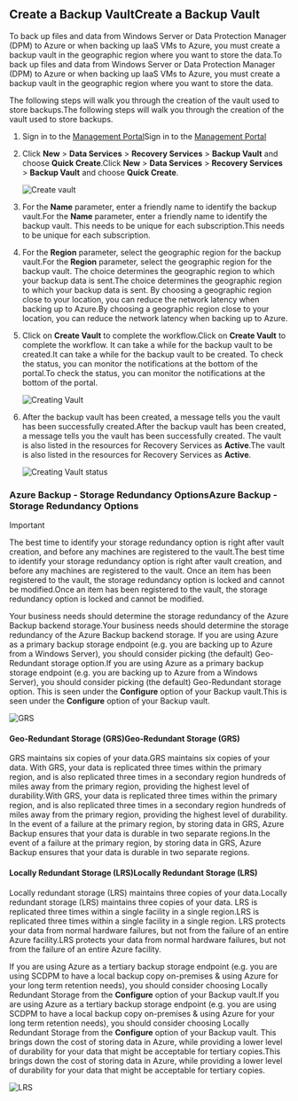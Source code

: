 ## <a name="create-a-backup-vault"></a><span data-ttu-id="b3aa4-101">Create a Backup Vault</span><span class="sxs-lookup"><span data-stu-id="b3aa4-101">Create a Backup Vault</span></span>
<span data-ttu-id="b3aa4-102">To back up files and data from Windows Server or Data Protection Manager (DPM) to Azure or when backing up IaaS VMs to Azure, you must create a backup vault in the geographic region where you want to store the data.</span><span class="sxs-lookup"><span data-stu-id="b3aa4-102">To back up files and data from Windows Server or Data Protection Manager (DPM) to Azure or when backing up IaaS VMs to Azure, you must create a backup vault in the geographic region where you want to store the data.</span></span>

<span data-ttu-id="b3aa4-103">The following steps will walk you through the creation of the vault used to store backups.</span><span class="sxs-lookup"><span data-stu-id="b3aa4-103">The following steps will walk you through the creation of the vault used to store backups.</span></span>

1. <span data-ttu-id="b3aa4-104">Sign in to the [Management Portal](https://manage.windowsazure.com/)</span><span class="sxs-lookup"><span data-stu-id="b3aa4-104">Sign in to the [Management Portal](https://manage.windowsazure.com/)</span></span>
2. <span data-ttu-id="b3aa4-105">Click **New** > **Data Services** > **Recovery Services** > **Backup Vault** and choose **Quick Create**.</span><span class="sxs-lookup"><span data-stu-id="b3aa4-105">Click **New** > **Data Services** > **Recovery Services** > **Backup Vault** and choose **Quick Create**.</span></span>
   
    ![Create vault](https://docstestmedia1.blob.core.windows.net/azure-media/includes/media/backup-create-vault/createvault1.png)
3. <span data-ttu-id="b3aa4-107">For the **Name** parameter, enter a friendly name to identify the backup vault.</span><span class="sxs-lookup"><span data-stu-id="b3aa4-107">For the **Name** parameter, enter a friendly name to identify the backup vault.</span></span> <span data-ttu-id="b3aa4-108">This needs to be unique for each subscription.</span><span class="sxs-lookup"><span data-stu-id="b3aa4-108">This needs to be unique for each subscription.</span></span>
4. <span data-ttu-id="b3aa4-109">For the **Region** parameter, select the geographic region for the backup vault.</span><span class="sxs-lookup"><span data-stu-id="b3aa4-109">For the **Region** parameter, select the geographic region for the backup vault.</span></span> <span data-ttu-id="b3aa4-110">The choice determines the geographic region to which your backup data is sent.</span><span class="sxs-lookup"><span data-stu-id="b3aa4-110">The choice determines the geographic region to which your backup data is sent.</span></span> <span data-ttu-id="b3aa4-111">By choosing a geographic region close to your location, you can reduce the network latency when backing up to Azure.</span><span class="sxs-lookup"><span data-stu-id="b3aa4-111">By choosing a geographic region close to your location, you can reduce the network latency when backing up to Azure.</span></span>
5. <span data-ttu-id="b3aa4-112">Click on **Create Vault** to complete the workflow.</span><span class="sxs-lookup"><span data-stu-id="b3aa4-112">Click on **Create Vault** to complete the workflow.</span></span> <span data-ttu-id="b3aa4-113">It can take a while for the backup vault to be created.</span><span class="sxs-lookup"><span data-stu-id="b3aa4-113">It can take a while for the backup vault to be created.</span></span> <span data-ttu-id="b3aa4-114">To check the status, you can monitor the notifications at the bottom of the portal.</span><span class="sxs-lookup"><span data-stu-id="b3aa4-114">To check the status, you can monitor the notifications at the bottom of the portal.</span></span>
   
    ![Creating Vault](https://docstestmedia1.blob.core.windows.net/azure-media/includes/media/backup-create-vault/creatingvault1.png)
6. <span data-ttu-id="b3aa4-116">After the backup vault has been created, a message tells you the vault has been successfully created.</span><span class="sxs-lookup"><span data-stu-id="b3aa4-116">After the backup vault has been created, a message tells you the vault has been successfully created.</span></span> <span data-ttu-id="b3aa4-117">The vault is also listed in the resources for Recovery Services as **Active**.</span><span class="sxs-lookup"><span data-stu-id="b3aa4-117">The vault is also listed in the resources for Recovery Services as **Active**.</span></span>
   
    ![Creating Vault status](https://docstestmedia1.blob.core.windows.net/azure-media/includes/media/backup-create-vault/backupvaultstatus1.png)

### <a name="azure-backup---storage-redundancy-options"></a><span data-ttu-id="b3aa4-119">Azure Backup - Storage Redundancy Options</span><span class="sxs-lookup"><span data-stu-id="b3aa4-119">Azure Backup - Storage Redundancy Options</span></span>
> [!IMPORTANT]
> <span data-ttu-id="b3aa4-120">The best time to identify your storage redundancy option is right after vault creation, and before any machines are registered to the vault.</span><span class="sxs-lookup"><span data-stu-id="b3aa4-120">The best time to identify your storage redundancy option is right after vault creation, and before any machines are registered to the vault.</span></span> <span data-ttu-id="b3aa4-121">Once an item has been registered to the vault, the storage redundancy option is locked and cannot be modified.</span><span class="sxs-lookup"><span data-stu-id="b3aa4-121">Once an item has been registered to the vault, the storage redundancy option is locked and cannot be modified.</span></span>
> 
> 

<span data-ttu-id="b3aa4-122">Your business needs should determine the storage redundancy of the Azure Backup backend storage.</span><span class="sxs-lookup"><span data-stu-id="b3aa4-122">Your business needs should determine the storage redundancy of the Azure Backup backend storage.</span></span> <span data-ttu-id="b3aa4-123">If you are using Azure as a primary backup storage endpoint (e.g. you are backing up to Azure from a Windows Server), you should consider picking (the default) Geo-Redundant storage option.</span><span class="sxs-lookup"><span data-stu-id="b3aa4-123">If you are using Azure as a primary backup storage endpoint (e.g. you are backing up to Azure from a Windows Server), you should consider picking (the default) Geo-Redundant storage option.</span></span> <span data-ttu-id="b3aa4-124">This is seen under the **Configure** option of your Backup vault.</span><span class="sxs-lookup"><span data-stu-id="b3aa4-124">This is seen under the **Configure** option of your Backup vault.</span></span>

![GRS](https://docstestmedia1.blob.core.windows.net/azure-media/includes/media/backup-create-vault/grs.png)

#### <a name="geo-redundant-storage-grs"></a><span data-ttu-id="b3aa4-126">Geo-Redundant Storage (GRS)</span><span class="sxs-lookup"><span data-stu-id="b3aa4-126">Geo-Redundant Storage (GRS)</span></span>
<span data-ttu-id="b3aa4-127">GRS maintains six copies of your data.</span><span class="sxs-lookup"><span data-stu-id="b3aa4-127">GRS maintains six copies of your data.</span></span> <span data-ttu-id="b3aa4-128">With GRS, your data is replicated three times within the primary region, and is also replicated three times in a secondary region hundreds of miles away from the primary region, providing the highest level of durability.</span><span class="sxs-lookup"><span data-stu-id="b3aa4-128">With GRS, your data is replicated three times within the primary region, and is also replicated three times in a secondary region hundreds of miles away from the primary region, providing the highest level of durability.</span></span> <span data-ttu-id="b3aa4-129">In the event of a failure at the primary region, by storing data in GRS, Azure Backup ensures that your data is durable in two separate regions.</span><span class="sxs-lookup"><span data-stu-id="b3aa4-129">In the event of a failure at the primary region, by storing data in GRS, Azure Backup ensures that your data is durable in two separate regions.</span></span>

#### <a name="locally-redundant-storage-lrs"></a><span data-ttu-id="b3aa4-130">Locally Redundant Storage (LRS)</span><span class="sxs-lookup"><span data-stu-id="b3aa4-130">Locally Redundant Storage (LRS)</span></span>
<span data-ttu-id="b3aa4-131">Locally redundant storage (LRS) maintains three copies of your data.</span><span class="sxs-lookup"><span data-stu-id="b3aa4-131">Locally redundant storage (LRS) maintains three copies of your data.</span></span> <span data-ttu-id="b3aa4-132">LRS is replicated three times within a single facility in a single region.</span><span class="sxs-lookup"><span data-stu-id="b3aa4-132">LRS is replicated three times within a single facility in a single region.</span></span> <span data-ttu-id="b3aa4-133">LRS protects your data from normal hardware failures, but not from the failure of an entire Azure facility.</span><span class="sxs-lookup"><span data-stu-id="b3aa4-133">LRS protects your data from normal hardware failures, but not from the failure of an entire Azure facility.</span></span>

<span data-ttu-id="b3aa4-134">If you are using Azure as a tertiary backup storage endpoint (e.g. you are using SCDPM to have a local backup copy on-premises & using Azure for your long term retention needs), you should consider choosing Locally Redundant Storage from the **Configure** option of your Backup vault.</span><span class="sxs-lookup"><span data-stu-id="b3aa4-134">If you are using Azure as a tertiary backup storage endpoint (e.g. you are using SCDPM to have a local backup copy on-premises & using Azure for your long term retention needs), you should consider choosing Locally Redundant Storage from the **Configure** option of your Backup vault.</span></span> <span data-ttu-id="b3aa4-135">This brings down the cost of storing data in Azure, while providing a lower level of durability for your data that might be acceptable for tertiary copies.</span><span class="sxs-lookup"><span data-stu-id="b3aa4-135">This brings down the cost of storing data in Azure, while providing a lower level of durability for your data that might be acceptable for tertiary copies.</span></span>

![LRS](https://docstestmedia1.blob.core.windows.net/azure-media/includes/media/backup-create-vault/lrs.png)






